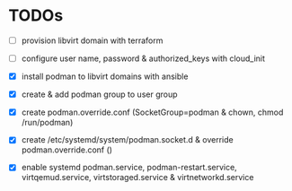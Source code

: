 # TODOs
- [ ] provision libvirt domain with terraform
- [ ] configure user name, password & authorized_keys with cloud_init
- [x] install podman to libvirt domains with ansible
- [x] create & add podman group to user group 
- [x] create podman.override.conf (SocketGroup=podman & chown, chmod /run/podman)
- [x] create /etc/systemd/system/podman.socket.d & override podman.override.conf ()
- [x] enable systemd podman.service, podman-restart.service, virtqemud.service, virtstoraged.service & virtnetworkd.service

